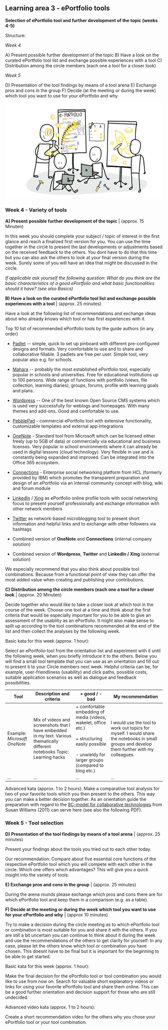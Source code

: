 ## Learning area 3 - ePortfolio tools

**Selection of ePortfolio tool and further development of the topic (weeks 4-5)**

Structure:

*Week 4*

A) Present possible further development of the topic
B) Have a look on the curated ePortfolio tool list and exchange possible
experiences with a tool
C) Distribution among the circle members (each one a tool for a closer look)

*Week 5*

D) Presentation of the tool findings by means of a tool arena
E) Exchange pros and cons in the group
F) Decide (at the meeting or during the week) which tool you want to
use for your ePortfolio and why

![Sketchnote Experiment with different ePortfolio tools from Katrin [@kleinerw4hnsinn](https://twitter.com/kleinerw4hnsinn) (CC BY)](./images/image12.jpeg)

### Week 4 - Variety of tools

**A) Present possible further development of the topic** | (approx. 15 Minuten)

In this week you should complete your subject / topic of interest in the
first glance and reach a finalized first version for you. You can use
the time together in the circle to present the last developments or
adjustments based on the received feedback to the others. You dont
have to do that this time but you can also ask the others to look at
your final version during the week. Surely some of you will have an idea
that might be discussed in the circle.

*If applicable ask yourself the following question: What do you think are the basic characteristics of a good ePortfolio and what basic functionalities should it have? (see also Basics)*

**B) Have a look on the curated ePortfolio tool list and exchange possible experiences with a tool** | (approx. 25 minutes)

Have a look at the following list of recommendations and exchange ideas
about who already knows which tool or has first experiences with it.

Top 10 list of recommended ePortfolio tools by the guide authors (in any
order)

-   [Padlet](https://padlet.com/) -- simple, quick to set up pinboard
    with different pre-configured designs and formats. Very
    comfortable to use and to share and collaborative fillable. 3
    padlets are free per user. Simple tool, very popular also e.g. for
    schools.

-   [Mahara](https://mahara.de/) -- probably the most established
    ePortfolio tool, especially popular in schools and universities.
    Free for educational institutions up to 100 persons. Wide range of
    functions with portfolio (views, file collection, learning
    diaries), groups, forums, profile with learning goals and plans.

-   [Wordpress](https://de.wordpress.org/) -- One of the best known Open
    Source CMS systems which is used very successfully for weblogs and
    homepages. With many themes and add-ons. Good and comfortable to
    use.

-   [PebblePad](https://www.pebblepad.co.uk/) - commercial ePortfolio
    tool with extensive functionality, customizable templates and
    external app integrations

-   [OneNote](https://products.office.com/de-de/onenote/digital-note-taking-app) -
    Standard tool from Microsoft which can be licensed either freely
    (up to 5GB of data) or commercially via educational and business
    licenses. Very popular in school environments where it can already
    be used in digital lessons (cloud technology). Very flexible in
    use and is constantly being expanded and improved. Can be
    integrated into the Office 365 ecosystem.

-   [Connections](https://de.wikipedia.org/wiki/HCL_Connections) -
    Enterprise social networking platform from HCL (formerly provided
    by IBM) which promotes the transparent preparation and design of
    an ePortfolio via an internal community concept with blog, wiki
    and forum module

-   [LinkedIn](https://www.linkedin.com/) / [Xing](https://www.xing.com)
    as ePortfolio online profile tools with social networking focus to
    present yourself professionally and exchange information with
    other network members

-   [Twitter](https://twitter.com) as network-based microblogging tool
    to present short information and helpful links and to exchange
    with other followers via hashtags

-   Combined version of **OneNote** and **Connections** (internal
    company solution)

-   Combined version of **Wordpress**, **Twitter** and **LinkedIn / Xing** (external solution)

We especially recommend that you also think about possible tool
combinations. Because from a functional point of view they can offer the
most added value when creating and publishing your contributions.

**C) Distribution among the circle members (each one a tool for a closer look** | (approx. 20 Minuten)

Decide together who would like to take a closer look at
which tool in the course of the week. Choose one tool at a time and
think about the first criteria that would be especially important for
you to be able to give an assessment of the usability as an ePortfolio.
It might also make sense to split up according to the tool combinations
recommended at the end of the list and then collect the analyses by the
following week.

Basic kata for this week (approx. 1 hour):

Select an ePortfolio tool from the orientation list and experiment with
it until the following week, when you briefly introduce it to the
others. Below you will find a small tool template that you can use as an
orientation and fill out to present it to your Circle members next week.
Helpful criteria can be, for example, user-friendliness (usability) and
click paths, possible costs, suitable application scenarios as well as
dialogue and feedback possibilities.



| **Tool**                     | **Description and criteria**                                 | **+ good / - bad**                                           | **My recommendation**                                        |
| ---------------------------- | ------------------------------------------------------------ | ------------------------------------------------------------ | ------------------------------------------------------------ |
| Example: *Microsoft OneNote* | Mix of videos and screenshots that I have embedded in my text. Various thematically different notebooks Topic: Learning hacks | + comfortable embedding of media (videos, wakelet, office etc.)<br /><br />+ structuring easily possible<br /><br />- unwieldy for larger groups (compared to blog etc.) | I would use the tool to work out topics for myself. I would share the notebooks in small groups and develop them further with my colleagues. |
| ...                          | ...                                                          | ...                                                          | ...                                                          |

Advanced kata (approx. 1 to 2 hours): Make a comparative
tool analysis for two of your favorite tools which you then present to
the others. This way you can make a better decision together.
As an orientation guide the preparation with regard to the [8C-model for collaborative technologies](http://bas.uni-koblenz.de/bas/publications_light.nsf/9419ff0c508bbae8c1257219004fef63/e71c2845ef894202c1257b45003f4934/$FILE/E2.0-collaborative-technologies.pdf)
from Susan Williams (2011) can serve here (see also the following PDF).

### Week 5 - Tool selection

**D) Presentation of the tool findings by means of a tool arena** | (approx. 25 minutes)

Present your findings about the tools you tried out to each
other today.

Our recommendation: Compare about five essential core functions of the
respective ePortfolio tool which you will compete with each other in
the circle. Which one offers which advantages? This will give you a
quick insight into the variety of tools.

**E) Exchange pros and cons in the group** | (approx. 25 minutes)

During the arena rounds please exchange which pros and cons
there are for which ePortfolio tool and keep them in a comparison (e.g.
as a table).

**F) Decide at the meeting or during the week which tool you want to use for your ePortfolio and why** | (approx 10 minutes)

Try to make a decision during the circle meeting as to
which ePortfolio tool or combination is most suitable for you and share
it with the others. If you are still a bit uncertain you can continue to
think about it during the week and use the recommendations of the others
to get clarity for yourself. In any case, please let the others know
which tool or combination you have chosen. This doesnt have to be
final but it is important for the beginning to be able to get started.

Basic kata for this week (approx. 1 hour):

Make the final decision for the ePortfolio tool or tool combination you
would like to use from now on. Search for valuable short explanatory
videos or links for using your favorite ePortfolio tool and share them
online. This can be a good further orientation and decision support for
those who are still undecided.

Advanced video kata (approx. 1 to 2 hours):

Create a short recommendation video for the others why you chose your
ePortfolio tool or your tool combination.